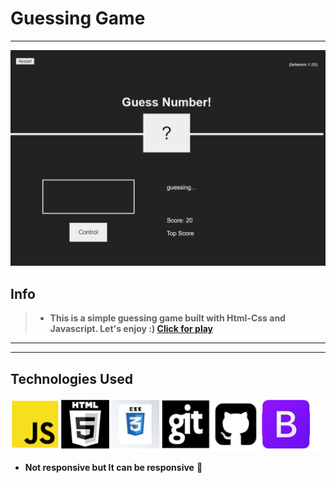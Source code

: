 # Guessing Game
---
![liveScreen](game.PNG)

## Info

> * __This is a simple guessing game built with Html-Css and Javascript. Let's enjoy :) [Click for play](https://github.com/malitopal113/ToDoList)__ 
---




    

--- 
## Technologies Used

![](Tech-Used.PNG)
* __Not responsive but It can be responsive__ 🌺
